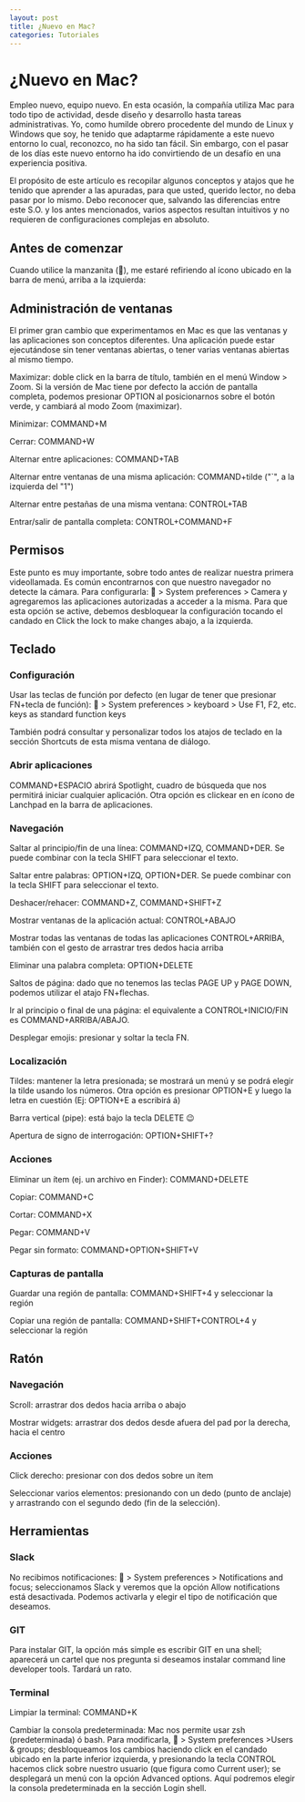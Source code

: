 ```yaml
---
layout: post
title: ¿Nuevo en Mac?
categories: Tutoriales
---
```


# ¿Nuevo en Mac?

Empleo nuevo, equipo nuevo. En esta ocasión, la compañía utiliza Mac para todo tipo de actividad, desde diseño y desarrollo hasta tareas administrativas. Yo, como humilde obrero procedente del mundo de Linux y Windows que soy, he tenido que adaptarme rápidamente a este nuevo entorno lo cual, reconozco, no ha sido tan fácil. Sin embargo, con el pasar de los días este nuevo entorno ha ido convirtiendo de un desafío en una experiencia positiva.

<!--more-->

El propósito de este artículo es recopilar algunos conceptos y atajos que he tenido que aprender a las apuradas, para que usted, querido lector, no deba pasar por lo mismo. Debo reconocer que, salvando las diferencias entre este S.O. y los antes mencionados, varios aspectos resultan intuitivos y no requieren de configuraciones complejas en absoluto.


## Antes de comenzar

Cuando utilice la manzanita (🍎), me estaré refiriendo al ícono ubicado en la barra de menú, arriba a la izquierda:


## Administración de ventanas

El primer gran cambio que experimentamos en Mac es que las ventanas y las aplicaciones son conceptos diferentes. Una aplicación puede estar ejecutándose sin tener ventanas abiertas, o tener varias ventanas abiertas al mismo tiempo.

Maximizar: doble click en la barra de título, también en el menú Window > Zoom. Si la versión de Mac tiene por defecto la acción de pantalla completa, podemos presionar OPTION al posicionarnos sobre el botón verde, y cambiará al modo Zoom (maximizar).

Minimizar: COMMAND+M

Cerrar: COMMAND+W

Alternar entre aplicaciones: COMMAND+TAB

Alternar entre ventanas de una misma aplicación: COMMAND+tilde ("`", a la izquierda del "1")

Alternar entre pestañas de una misma ventana: CONTROL+TAB

Entrar/salir de pantalla completa: CONTROL+COMMAND+F


## Permisos

Este punto es muy importante, sobre todo antes de realizar nuestra primera videollamada. Es común encontrarnos con que nuestro navegador no detecte la cámara. Para configurarla: 🍎 > System preferences > Camera y agregaremos las aplicaciones autorizadas a acceder a la misma. Para que esta opción se active, debemos desbloquear la configuración tocando el candado en Click the lock to make changes abajo, a la izquierda.


## Teclado

### Configuración

Usar las teclas de función por defecto (en lugar de tener que presionar FN+tecla de función): 🍎 > System preferences > keyboard > Use F1, F2, etc. keys as standard function keys

También podrá consultar y personalizar todos los atajos de teclado en la sección Shortcuts de esta misma ventana de diálogo.

### Abrir aplicaciones

COMMAND+ESPACIO abrirá Spotlight, cuadro de búsqueda que nos permitirá iniciar cualquier aplicación. Otra opción es clickear en en ícono de Lanchpad en la barra de aplicaciones.

### Navegación

Saltar al principio/fin de una línea: COMMAND+IZQ, COMMAND+DER. Se puede combinar con la tecla SHIFT para seleccionar el texto.

Saltar entre palabras: OPTION+IZQ, OPTION+DER. Se puede combinar con la tecla SHIFT para seleccionar el texto.

Deshacer/rehacer: COMMAND+Z, COMMAND+SHIFT+Z

Mostrar ventanas de la aplicación actual: CONTROL+ABAJO

Mostrar todas las ventanas de todas las aplicaciones CONTROL+ARRIBA, también con el gesto de arrastrar tres dedos hacia arriba

Eliminar una palabra completa: OPTION+DELETE

Saltos de página: dado que no tenemos las teclas PAGE UP y PAGE DOWN, podemos utilizar el atajo FN+flechas.

Ir al principio o final de una página: el equivalente a CONTROL+INICIO/FIN es COMMAND+ARRIBA/ABAJO.

Desplegar emojis: presionar y soltar la tecla FN.

### Localización

Tildes: mantener la letra presionada; se mostrará un menú y se podrá elegir la tilde usando los números. Otra opción es presionar OPTION+E y luego la letra en cuestión (Ej: OPTION+E a escribirá á)

Barra vertical (pipe): está bajo la tecla DELETE 😉

Apertura de signo de interrogación: OPTION+SHIFT+?

### Acciones

Eliminar un ítem (ej. un archivo en Finder): COMMAND+DELETE

Copiar: COMMAND+C

Cortar: COMMAND+X

Pegar: COMMAND+V

Pegar sin formato: COMMAND+OPTION+SHIFT+V

### Capturas de pantalla

Guardar una región de pantalla: COMMAND+SHIFT+4 y seleccionar la región

Copiar una región de pantalla: COMMAND+SHIFT+CONTROL+4 y seleccionar la región


## Ratón

### Navegación

Scroll: arrastrar dos dedos hacia arriba o abajo

Mostrar widgets: arrastrar dos dedos desde afuera del pad por la derecha, hacia el centro

### Acciones

Click derecho: presionar con dos dedos sobre un ítem

Seleccionar varios elementos: presionando con un dedo (punto de anclaje) y arrastrando con el segundo dedo (fin de la selección).


## Herramientas

### Slack

No recibimos notificaciones: 🍎 > System preferences > Notifications and focus; seleccionamos Slack y veremos que la opción Allow notifications está desactivada. Podemos activarla y elegir el tipo de notificación que deseamos.

### GIT

Para instalar GIT, la opción más simple es escribir GIT en una shell; aparecerá un cartel que nos pregunta si deseamos instalar command line developer tools. Tardará un rato.
 
### Terminal

Limpiar la terminal: COMMAND+K

Cambiar la consola predeterminada: Mac nos permite usar zsh (predeterminada) ó bash. Para modificarla, 🍎 > System preferences >Users & groups; desbloqueamos los cambios haciendo click en el candado ubicado en la parte inferior izquierda, y presionando la tecla CONTROL hacemos click sobre nuestro usuario (que figura como Current user); se desplegará un menú con la opción Advanced options. Aquí podremos elegir la consola predeterminada en la sección Login shell. 